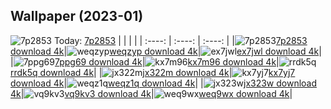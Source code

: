 ## Wallpaper (2023-01)
![7p2853](https://w.wallhaven.cc/full/7p/wallhaven-7p2853.jpg) Today: [7p2853](https://th.wallhaven.cc/small/7p/7p2853.jpg)
|      |      |      |
| :----: | :----: | :----: |
|![7p2853](https://th.wallhaven.cc/small/7p/7p2853.jpg)[7p2853 download 4k](https://wallhaven.cc/w/7p2853)|![weqzyp](https://th.wallhaven.cc/small/we/weqzyp.jpg)[weqzyp download 4k](https://wallhaven.cc/w/weqzyp)|![ex7jwl](https://th.wallhaven.cc/small/ex/ex7jwl.jpg)[ex7jwl download 4k](https://wallhaven.cc/w/ex7jwl)|
|![7ppg69](https://th.wallhaven.cc/small/7p/7ppg69.jpg)[7ppg69 download 4k](https://wallhaven.cc/w/7ppg69)|![kx7m96](https://th.wallhaven.cc/small/kx/kx7m96.jpg)[kx7m96 download 4k](https://wallhaven.cc/w/kx7m96)|![rrdk5q](https://th.wallhaven.cc/small/rr/rrdk5q.jpg)[rrdk5q download 4k](https://wallhaven.cc/w/rrdk5q)|
|![jx322m](https://th.wallhaven.cc/small/jx/jx322m.jpg)[jx322m download 4k](https://wallhaven.cc/w/jx322m)|![kx7yj7](https://th.wallhaven.cc/small/kx/kx7yj7.jpg)[kx7yj7 download 4k](https://wallhaven.cc/w/kx7yj7)|![weqz1q](https://th.wallhaven.cc/small/we/weqz1q.jpg)[weqz1q download 4k](https://wallhaven.cc/w/weqz1q)|
|![jx323w](https://th.wallhaven.cc/small/jx/jx323w.jpg)[jx323w download 4k](https://wallhaven.cc/w/jx323w)|![vq9kv3](https://th.wallhaven.cc/small/vq/vq9kv3.jpg)[vq9kv3 download 4k](https://wallhaven.cc/w/vq9kv3)|![weq9wx](https://th.wallhaven.cc/small/we/weq9wx.jpg)[weq9wx download 4k](https://wallhaven.cc/w/weq9wx)|
